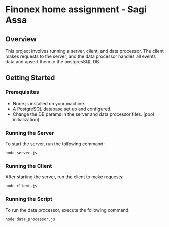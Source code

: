 # Finonex home assignment - Sagi Assa

## Overview

This project involves running a server, client, and data processor. The client makes requests to the server, and the data processor handles all events data and upsert them to the postgresSQL DB.

## Getting Started

### Prerequisites

- Node.js installed on your machine.
- A PostgreSQL database set up and configured.
- Change the DB params in the server and data processor files. (pool initialization)
  
### Running the Server

To start the server, run the following command:

`node server.js`

### Running the Client

After starting the server, run the client to make requests:

`node client.js`

### Running the Script

To run the data processor, execute the following command:

`node data_processor.js`
